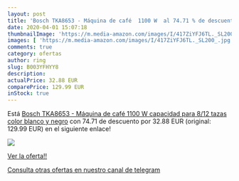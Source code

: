 ```yaml
---
layout: post
title: 'Bosch TKA8653 - Máquina de café  1100 W  al 74.71 % de descuento'
date: 2020-04-01 15:07:18
thumbnailImage: 'https://m.media-amazon.com/images/I/417ZiYFJ6TL._SL200_.jpg'
images: [ 'https://m.media-amazon.com/images/I/417ZiYFJ6TL._SL200_.jpg' ]
comments: true
category: ofertas
author: ring
slug: B003YFHYY8
description:
actualPrice: 32.88 EUR
comparePrice: 129.99 EUR
inStock: true
---
```


Está [Bosch TKA8653 - Máquina de café  1100 W  capacidad para 8/12 tazas  color blanco y negro](https://www.amazon.com/dp/B003YFHYY8/?tag=redken08-20) con 74.71 de descuento por 32.88 EUR (original: 129.99 EUR) en el siguiente enlace!

[![](https://m.media-amazon.com/images/I/417ZiYFJ6TL._SL200_.jpg)](https://www.amazon.com/dp/B003YFHYY8/?tag=redken08-20)

[Ver la oferta!!](https://www.amazon.com/dp/B003YFHYY8/?tag=redken08-20)

[Consulta otras ofertas en nuestro canal de telegram](https://t.me/s/ofertas25)
